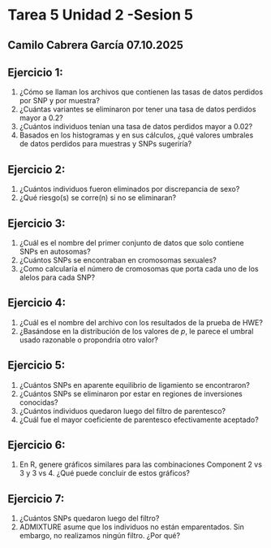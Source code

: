 # **Tarea 5 Unidad 2 -Sesion 5**
**Camilo Cabrera García**
**07.10.2025**
-------------------
## **Ejercicio 1:**

1. ¿Cómo se llaman los archivos que contienen las tasas de datos perdidos por SNP y por muestra?
2. ¿Cuántas variantes se eliminaron por tener una tasa de datos perdidos mayor a 0.2?
3. ¿Cuántos individuos tenían una tasa de datos perdidos mayor a 0.02?
4. Basados en los histogramas y en sus cálculos, ¿qué valores umbrales de datos perdidos para muestras y SNPs sugeriría?

## **Ejercicio 2:**

1. ¿Cuántos individuos fueron eliminados por discrepancia de sexo?
2. ¿Qué riesgo(s) se corre(n) si no se eliminaran?

## **Ejercicio 3:**

1. ¿Cuál es el nombre del primer conjunto de datos que solo contiene SNPs en autosomas?
2. ¿Cuántos SNPs se encontraban en cromosomas sexuales?
3. ¿Como calcularía el número de cromosomas que porta cada uno de los alelos para cada SNP?


## **Ejercicio 4:**

1. ¿Cuál es el nombre del archivo con los resultados de la prueba de HWE?
2. ¿Basándose en la distribución de los valores de *p*, le parece el umbral usado razonable o propondría otro valor?

## **Ejercicio 5:**

1. ¿Cuántos SNPs en aparente equilibrio de ligamiento se encontraron?
2. ¿Cuántos SNPs se eliminaron por estar en regiones de inversiones conocidas?
3. ¿Cuántos individuos quedaron luego del filtro de parentesco?
4. ¿Cuál fue el mayor coeficiente de parentesco efectivamente aceptado?

## **Ejercicio 6:**

1. En R, genere gráficos similares para las combinaciones Component 2 vs 3 y 3 vs 4. ¿Qué puede concluir de estos gráficos?

## **Ejercicio 7:**

1. ¿Cuántos SNPs quedaron luego del filtro?
2. ADMIXTURE asume que los individuos no están emparentados. Sin embargo, no realizamos ningún filtro. ¿Por qué?
